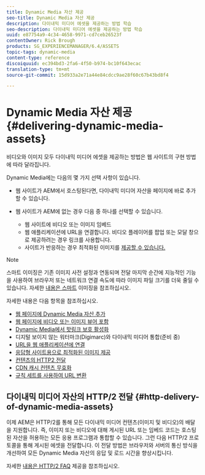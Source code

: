 ```yaml
---
title: Dynamic Media 자산 제공
seo-title: Dynamic Media 자산 제공
description: 다이내믹 미디어 에셋을 제공하는 방법 학습
seo-description: 다이내믹 미디어 에셋을 제공하는 방법 학습
uuid: e87754a9-4c34-4658-9971-cd7ceb26523f
contentOwner: Rick Brough
products: SG_EXPERIENCEMANAGER/6.4/ASSETS
topic-tags: dynamic-media
content-type: reference
discoiquuid: ec394bd3-2fa6-4f50-b974-bc10f643ecac
translation-type: tm+mt
source-git-commit: 15d933a2e71a44e84cdcc9ae28f60c67b43bd8f4

---
```



# Dynamic Media 자산 제공 {#delivering-dynamic-media-assets}

비디오와 이미지 모두 다이내믹 미디어 에셋을 제공하는 방법은 웹 사이트의 구현 방법에 따라 달라집니다.

Dynamic Media에는 다음의 몇 가지 선택 사항이 있습니다.

* 웹 사이트가 AEM에서 호스팅된다면, 다이내믹 미디어 자산을 페이지에 바로 추가할 수 있습니다.
* 웹 사이트가 AEM에 없는 경우 다음 중 하나를 선택할 수 있습니다.

   * 웹 사이트에 비디오 또는 이미지 임베드
   * 웹 애플리케이션에 URL을 연결합니다. 비디오 플레이어를 팝업 또는 모달 창으로 제공하려는 경우 링크를 사용합니다.
   * 사이트가 반응하는 경우 최적화된 이미지를 [제공할 수 있습니다.](responsive-site.md)

>[!NOTE]
>
>스마트 이미징은 기존 이미지 사전 설정과 연동되며 전달 마지막 순간에 지능적인 기능을 사용하여 브라우저 또는 네트워크 연결 속도에 따라 이미지 파일 크기를 더욱 줄일 수 있습니다. 자세한 [내용은 스마트](imaging-faq.md) 이미징을 참조하십시오.

자세한 내용은 다음 항목을 참조하십시오.

* [웹 페이지에 Dynamic Media 자산 추가](adding-dynamic-media-assets-to-pages.md)
* [웹 페이지에 비디오 또는 이미지 뷰어 포함](embed-code.md)
* [Dynamic Media에서 핫링크 보호 활성화](https://helpx.adobe.com/experience-manager/6-4/assets/using/hotlink-protection.html)
* 디지털 보이지 않는 워터마크(Digimarc)와 다이내믹 미디어 통합(준비 중)
* [URL을 웹 애플리케이션에 연결](linking-urls-to-yourwebapplication.md)
* [응답형 사이트용으로 최적화된 이미지 제공](responsive-site.md)
* [컨텐츠의 HTTP2 전달](http2.md)
* [CDN 캐시 컨텐츠 무효화](invalidate-cdn-cached-content.md)
* [규칙 세트를 사용하여 URL 변환](using-rulesets-to-transform-urls.md)

## 다이내믹 미디어 자산의 HTTP/2 전달 {#http-delivery-of-dynamic-media-assets}

이제 AEM은 HTTP/2를 통해 모든 다이내믹 미디어 컨텐츠(이미지 및 비디오)의 배달을 지원합니다. 즉, 이미지 또는 비디오에 대해 게시된 URL 또는 임베드 코드는 호스팅된 자산을 허용하는 모든 응용 프로그램과 통합할 수 있습니다. 그런 다음 HTTP/2 프로토콜을 통해 게시된 에셋을 전달합니다. 이 전달 방법은 브라우저와 서버의 통신 방식을 개선하여 모든 Dynamic Media 자산의 응답 및 로드 시간을 향상시킵니다.

자세한 [내용은 HTTP/2 FAQ](/help/sites-administering/scene7-http2faq.md) 제공을 참조하십시오.
